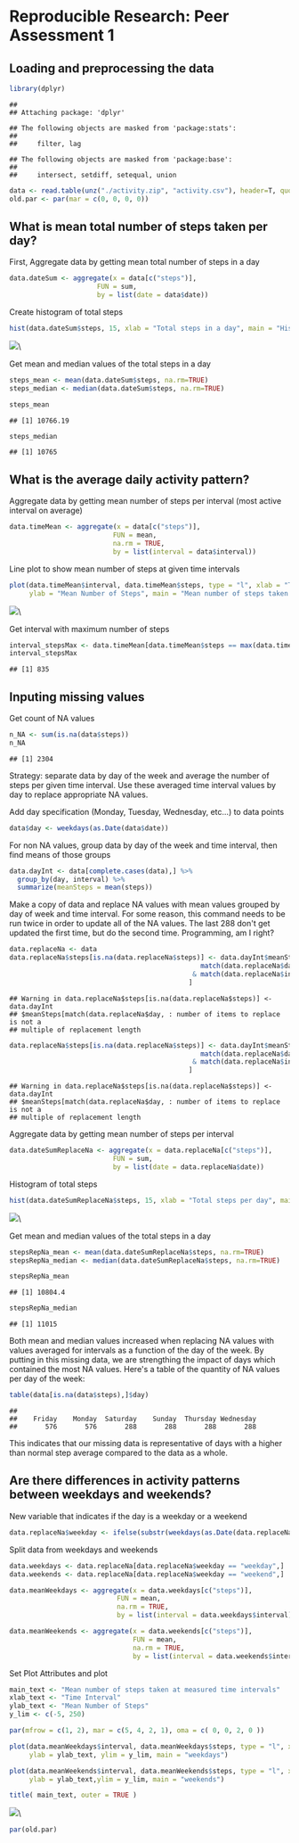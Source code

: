 # Reproducible Research: Peer Assessment 1



## Loading and preprocessing the data

```r
library(dplyr)  
```

```
## 
## Attaching package: 'dplyr'
```

```
## The following objects are masked from 'package:stats':
## 
##     filter, lag
```

```
## The following objects are masked from 'package:base':
## 
##     intersect, setdiff, setequal, union
```

```r
data <- read.table(unz("./activity.zip", "activity.csv"), header=T, quote="\"", sep=",") 
old.par <- par(mar = c(0, 0, 0, 0))
```



## What is mean total number of steps taken per day?
First, Aggregate data by getting mean total number of steps in a day

```r
data.dateSum <- aggregate(x = data[c("steps")],  
                      FUN = sum,  
                      by = list(date = data$date))  
```

Create histogram of total steps 

```r
hist(data.dateSum$steps, 15, xlab = "Total steps in a day", main = "Histogram of total steps in a day")  
```

![](PA1_template_files/figure-html/unnamed-chunk-3-1.png)\

Get mean and median values of the total steps in a day 

```r
steps_mean <- mean(data.dateSum$steps, na.rm=TRUE)  
steps_median <- median(data.dateSum$steps, na.rm=TRUE) 

steps_mean
```

```
## [1] 10766.19
```

```r
steps_median
```

```
## [1] 10765
```



## What is the average daily activity pattern?
Aggregate data by getting mean number of steps per interval (most active interval on average)  

```r
data.timeMean <- aggregate(x = data[c("steps")],  
                          FUN = mean,  
                          na.rm = TRUE,  
                          by = list(interval = data$interval))  
```

Line plot to show mean number of steps at given time intervals

```r
plot(data.timeMean$interval, data.timeMean$steps, type = "l", xlab = "Time Interval", 
     ylab = "Mean Number of Steps", main = "Mean number of steps taken at measured time intervals")  
```

![](PA1_template_files/figure-html/unnamed-chunk-6-1.png)\

Get interval with maximum number of steps

```r
interval_stepsMax <- data.timeMean[data.timeMean$steps == max(data.timeMean$steps),]$interval
interval_stepsMax
```

```
## [1] 835
```



## Inputing missing values
Get count of NA values 

```r
n_NA <- sum(is.na(data$steps))  
n_NA
```

```
## [1] 2304
```

Strategy: separate data by day of the week and average the number of steps per given time interval.  Use these averaged time interval values by day to replace appropriate NA values.

Add day specification (Monday, Tuesday, Wednesday, etc...) to data points

```r
data$day <- weekdays(as.Date(data$date))
```

For non NA values, group data by day of the week and time interval, then find means of those groups

```r
data.dayInt <- data[complete.cases(data),] %>%
  group_by(day, interval) %>%
  summarize(meanSteps = mean(steps))
```

Make a copy of data and replace NA values with mean values grouped by day of week and time interval.
For some reason, this command needs to be run twice in order to update all of the NA values.
The last 288 don't get updated the first time, but do the second time.  Programming, am I right?

```r
data.replaceNa <- data
data.replaceNa$steps[is.na(data.replaceNa$steps)] <- data.dayInt$meanSteps[
                                                match(data.replaceNa$day, data.dayInt$day)
                                              & match(data.replaceNa$interval, data.dayInt$interval)
                                             ]
```

```
## Warning in data.replaceNa$steps[is.na(data.replaceNa$steps)] <- data.dayInt
## $meanSteps[match(data.replaceNa$day, : number of items to replace is not a
## multiple of replacement length
```

```r
data.replaceNa$steps[is.na(data.replaceNa$steps)] <- data.dayInt$meanSteps[
                                                match(data.replaceNa$day, data.dayInt$day)
                                              & match(data.replaceNa$interval, data.dayInt$interval)
                                             ]
```

```
## Warning in data.replaceNa$steps[is.na(data.replaceNa$steps)] <- data.dayInt
## $meanSteps[match(data.replaceNa$day, : number of items to replace is not a
## multiple of replacement length
```

Aggregate data by getting mean number of steps per interval

```r
data.dateSumReplaceNa <- aggregate(x = data.replaceNa[c("steps")],
                          FUN = sum, 
                          by = list(date = data.replaceNa$date))
```

Histogram of total steps

```r
hist(data.dateSumReplaceNa$steps, 15, xlab = "Total steps per day", main = "Histogram of total steps per day")
```

![](PA1_template_files/figure-html/unnamed-chunk-13-1.png)\

Get mean and median values of the total steps in a day

```r
stepsRepNa_mean <- mean(data.dateSumReplaceNa$steps, na.rm=TRUE)
stepsRepNa_median <- median(data.dateSumReplaceNa$steps, na.rm=TRUE)

stepsRepNa_mean
```

```
## [1] 10804.4
```

```r
stepsRepNa_median
```

```
## [1] 11015
```

Both mean and median values increased when replacing NA values with values averaged for 
intervals as a function of the day of the week.  By putting in this missing data, we are strengthing the impact of days which contained the most NA values.  Here's a table of the quantity of NA values per day of the week:

```r
table(data[is.na(data$steps),]$day)
```

```
## 
##    Friday    Monday  Saturday    Sunday  Thursday Wednesday 
##       576       576       288       288       288       288
```
This indicates that our missing data is representative of days with a higher than normal step average compared to the data as a whole.


## Are there differences in activity patterns between weekdays and weekends?

New variable that indicates if the day is a weekday or a weekend

```r
data.replaceNa$weekday <- ifelse(substr(weekdays(as.Date(data.replaceNa$date)), 0,1) != 'S', "weekday", "weekend")
```

Split data from weekdays and weekends

```r
data.weekdays <- data.replaceNa[data.replaceNa$weekday == "weekday",]
data.weekends <- data.replaceNa[data.replaceNa$weekday == "weekend",]

data.meanWeekdays <- aggregate(x = data.weekdays[c("steps")],
                           FUN = mean,
                           na.rm = TRUE,
                           by = list(interval = data.weekdays$interval))

data.meanWeekends <- aggregate(x = data.weekends[c("steps")],
                               FUN = mean,
                               na.rm = TRUE,
                               by = list(interval = data.weekends$interval))
```

Set Plot Attributes and plot

```r
main_text <- "Mean number of steps taken at measured time intervals"
xlab_text <- "Time Interval"
ylab_text <- "Mean Number of Steps"
y_lim <- c(-5, 250)

par(mfrow = c(1, 2), mar = c(5, 4, 2, 1), oma = c( 0, 0, 2, 0 )) 

plot(data.meanWeekdays$interval, data.meanWeekdays$steps, type = "l", xlab = xlab_text, 
     ylab = ylab_text, ylim = y_lim, main = "weekdays")

plot(data.meanWeekends$interval, data.meanWeekends$steps, type = "l", xlab = xlab_text, 
     ylab = ylab_text,ylim = y_lim, main = "weekends")

title( main_text, outer = TRUE )
```

![](PA1_template_files/figure-html/unnamed-chunk-18-1.png)\

```r
par(old.par)
```
